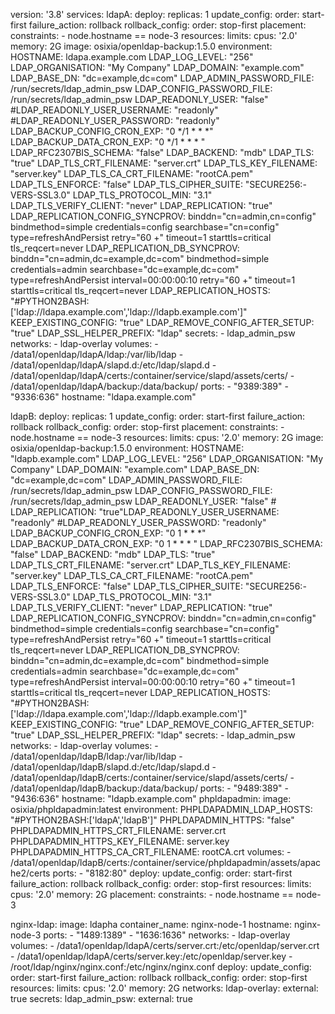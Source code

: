 version: '3.8'
services:
  ldapA:
    deploy:
      replicas: 1
      update_config:
        order: start-first
        failure_action: rollback
      rollback_config:
        order: stop-first
      placement:
        constraints:
            - node.hostname == node-3
      resources:
          limits:
            cpus: '2.0'
            memory: 2G 
    image: osixia/openldap-backup:1.5.0
    environment:
      HOSTNAME:  ldapa.example.com
      LDAP_LOG_LEVEL: "256"
      LDAP_ORGANISATION: "My Company"
      LDAP_DOMAIN: "example.com"
      LDAP_BASE_DN: "dc=example,dc=com"
      LDAP_ADMIN_PASSWORD_FILE: /run/secrets/ldap_admin_psw
      LDAP_CONFIG_PASSWORD_FILE: /run/secrets/ldap_admin_psw
      LDAP_READONLY_USER: "false"
      #LDAP_READONLY_USER_USERNAME: "readonly"
      #LDAP_READONLY_USER_PASSWORD: "readonly"
      LDAP_BACKUP_CONFIG_CRON_EXP: "0 */1 * * *"
      LDAP_BACKUP_DATA_CRON_EXP: "0 */1 * * * " 
      LDAP_RFC2307BIS_SCHEMA: "false"
      LDAP_BACKEND: "mdb"
      LDAP_TLS: "true"
      LDAP_TLS_CRT_FILENAME: "server.crt"
      LDAP_TLS_KEY_FILENAME: "server.key"
      LDAP_TLS_CA_CRT_FILENAME: "rootCA.pem"
      LDAP_TLS_ENFORCE: "false"
      LDAP_TLS_CIPHER_SUITE: "SECURE256:-VERS-SSL3.0"
      LDAP_TLS_PROTOCOL_MIN: "3.1"
      LDAP_TLS_VERIFY_CLIENT: "never"
      LDAP_REPLICATION: "true"
      LDAP_REPLICATION_CONFIG_SYNCPROV: binddn="cn=admin,cn=config" bindmethod=simple credentials=config searchbase="cn=config" type=refreshAndPersist retry="60 +" timeout=1 starttls=critical tls_reqcert=never
      LDAP_REPLICATION_DB_SYNCPROV: binddn="cn=admin,dc=example,dc=com" bindmethod=simple credentials=admin searchbase="dc=example,dc=com" type=refreshAndPersist interval=00:00:00:10 retry="60 +" timeout=1 starttls=critical tls_reqcert=never
      LDAP_REPLICATION_HOSTS: "#PYTHON2BASH:['ldap://ldapa.example.com','ldap://ldapb.example.com']"
      KEEP_EXISTING_CONFIG: "true"
      LDAP_REMOVE_CONFIG_AFTER_SETUP: "true"
      LDAP_SSL_HELPER_PREFIX: "ldap"
    secrets:
       - ldap_admin_psw
    networks:
       - ldap-overlay
    volumes:
      - /data1/openldap/ldapA/ldap:/var/lib/ldap
      - /data1/openldap/ldapA/slapd.d:/etc/ldap/slapd.d
      - /data1/openldap/ldapA/certs:/container/service/slapd/assets/certs/
      - /data1/openldap/ldapA/backup:/data/backup/
    ports:
      - "9389:389"
      - "9336:636"
    hostname: "ldapa.example.com"
   
  ldapB:
    deploy:
      replicas: 1
      update_config:
        order: start-first
        failure_action: rollback
      rollback_config: 
       order: stop-first
      placement:
        constraints: 
            - node.hostname == node-3
      resources:
         limits:
           cpus: '2.0'
           memory: 2G
    image: osixia/openldap-backup:1.5.0
    environment:
      HOSTNAME: "ldapb.example.com"
      LDAP_LOG_LEVEL: "256"
      LDAP_ORGANISATION: "My Company"
      LDAP_DOMAIN: "example.com"
      LDAP_BASE_DN: "dc=example,dc=com"
      LDAP_ADMIN_PASSWORD_FILE: /run/secrets/ldap_admin_psw
      LDAP_CONFIG_PASSWORD_FILE: /run/secrets/ldap_admin_psw
      LDAP_READONLY_USER: "false"
      #  LDAP_REPLICATION: "true"LDAP_READONLY_USER_USERNAME: "readonly"
      #LDAP_READONLY_USER_PASSWORD: "readonly"
      LDAP_BACKUP_CONFIG_CRON_EXP: "0 1 * * *"
      LDAP_BACKUP_DATA_CRON_EXP: "0 1 * * * "
      LDAP_RFC2307BIS_SCHEMA: "false"
      LDAP_BACKEND: "mdb"
      LDAP_TLS: "true"
      LDAP_TLS_CRT_FILENAME: "server.crt"
      LDAP_TLS_KEY_FILENAME: "server.key"
      LDAP_TLS_CA_CRT_FILENAME: "rootCA.pem"
      LDAP_TLS_ENFORCE: "false"
      LDAP_TLS_CIPHER_SUITE: "SECURE256:-VERS-SSL3.0"
      LDAP_TLS_PROTOCOL_MIN: "3.1"
      LDAP_TLS_VERIFY_CLIENT: "never"
      LDAP_REPLICATION: "true"
      LDAP_REPLICATION_CONFIG_SYNCPROV: binddn="cn=admin,cn=config" bindmethod=simple credentials=config searchbase="cn=config" type=refreshAndPersist retry="60 +" timeout=1 starttls=critical tls_reqcert=never
      LDAP_REPLICATION_DB_SYNCPROV: binddn="cn=admin,dc=example,dc=com" bindmethod=simple credentials=admin searchbase="dc=example,dc=com" type=refreshAndPersist interval=00:00:00:10 retry="60 +" timeout=1 starttls=critical tls_reqcert=never
      LDAP_REPLICATION_HOSTS: "#PYTHON2BASH:['ldap://ldapa.example.com','ldap://ldapb.example.com']"
      KEEP_EXISTING_CONFIG: "true"
      LDAP_REMOVE_CONFIG_AFTER_SETUP: "true"
      LDAP_SSL_HELPER_PREFIX: "ldap"
    secrets:
      - ldap_admin_psw
    networks:
      - ldap-overlay
    volumes:
      - /data1/openldap/ldapB/ldap:/var/lib/ldap
      - /data1/openldap/ldapB/slapd.d:/etc/ldap/slapd.d
      - /data1/openldap/ldapB/certs:/container/service/slapd/assets/certs/
      - /data1/openldap/ldapB/backup:/data/backup/
    ports:
      - "9489:389"
      - "9436:636"
    hostname: "ldapb.example.com"
  phpldapadmin:
    image: osixia/phpldapadmin:latest
    environment:
      PHPLDAPADMIN_LDAP_HOSTS: "#PYTHON2BASH:['ldapA','ldapB']"
      PHPLDAPADMIN_HTTPS: "false"
      PHPLDAPADMIN_HTTPS_CRT_FILENAME: server.crt
      PHPLDAPADMIN_HTTPS_KEY_FILENAME: server.key
      PHPLDAPADMIN_HTTPS_CA_CRT_FILENAME: rootCA.crt
    volumes:
      - /data1/openldap/ldapB/certs:/container/service/phpldapadmin/assets/apache2/certs
    ports:
      - "8182:80"
    deploy:
      update_config:
        order: start-first
        failure_action: rollback
      rollback_config:
        order: stop-first
      resources:
          limits:
             cpus: '2.0'
             memory: 2G
      placement:
         constraints:
           - node.hostname == node-3

  nginx-ldap:
    image: ldapha
    container_name: nginx-node-1
    hostname: nginx-node-3
    ports:
      - "1489:1389"
      - "1636:1636"
    networks:
      - ldap-overlay
    volumes:
      - /data1/openldap/ldapA/certs/server.crt:/etc/openldap/server.crt
      - /data1/openldap/ldapA/certs/server.key:/etc/openldap/server.key
      - /root/ldap/nginx/nginx.conf:/etc/nginx/nginx.conf
    deploy:
      update_config:
        order: start-first
        failure_action: rollback
      rollback_config:
        order: stop-first
      resources:
        limits:
          cpus: '2.0'
          memory: 2G
networks:
   ldap-overlay:
     external: true 
secrets:
   ldap_admin_psw:
     external: true
